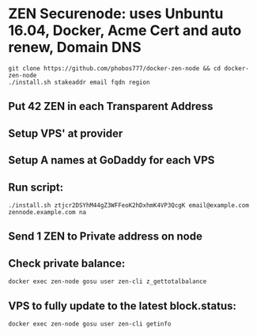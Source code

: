 # ZEN Securenode: uses Unbuntu 16.04, Docker, Acme Cert and auto renew, Domain DNS

```
git clone https://github.com/phobos777/docker-zen-node && cd docker-zen-node
./install.sh stakeaddr email fqdn region
```

## Put 42 ZEN in each Transparent Address 
## Setup VPS' at provider
## Setup A names at GoDaddy for each VPS
## Run script:

`./install.sh ztjcr2DSYhM44gZ3WFFeoK2hDxhmK4VP3QcgK email@example.com zennode.example.com na` 

## Send 1 ZEN to Private address on node
## Check private balance:

```
docker exec zen-node gosu user zen-cli z_gettotalbalance
``` 

## VPS to fully update to the latest block.status:

```
docker exec zen-node gosu user zen-cli getinfo
```